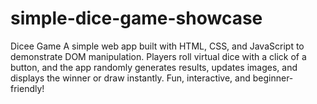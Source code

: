 # simple-dice-game-showcase
Dicee Game A simple web app built with HTML, CSS, and JavaScript to demonstrate DOM manipulation. Players roll virtual dice with a click of a button, and the app randomly generates results, updates images, and displays the winner or draw instantly. Fun, interactive, and beginner-friendly!
